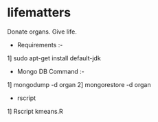# lifematters
Donate organs. Give life.


* Requirements :-

1] sudo apt-get install default-jdk



















 
* Mongo DB Command :-

1] mongodump -d organ
2] mongorestore -d organ






* rscript

1] Rscript kmeans.R <DonorEmail-ID>

